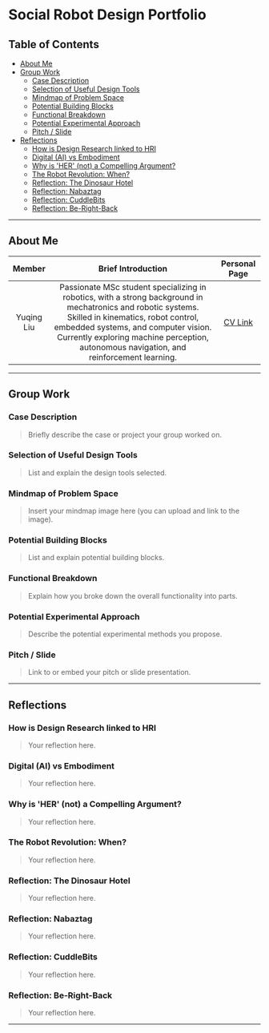 # Social Robot Design Portfolio

## Table of Contents
- [About Me](#about-me)
- [Group Work](#group-work)
  - [Case Description](#case-description)
  - [Selection of Useful Design Tools](#selection-of-useful-design-tools)
  - [Mindmap of Problem Space](#mindmap-of-problem-space)
  - [Potential Building Blocks](#potential-building-blocks)
  - [Functional Breakdown](#functional-breakdown)
  - [Potential Experimental Approach](#potential-experimental-approach)
  - [Pitch / Slide](#pitch--slide)
- [Reflections](#reflections)
  - [How is Design Research linked to HRI](#how-is-design-research-linked-to-hri)
  - [Digital (AI) vs Embodiment](#digital-ai-vs-embodiment)
  - [Why is 'HER' (not) a Compelling Argument?](#why-is-her-not-a-compelling-argument)
  - [The Robot Revolution: When?](#the-robot-revolution-when)
  - [Reflection: The Dinosaur Hotel](#reflection-the-dinosaur-hotel)
  - [Reflection: Nabaztag](#reflection-nabaztag)
  - [Reflection: CuddleBits](#reflection-cuddlebits)
  - [Reflection: Be-Right-Back](#reflection-be-right-back)

---

## About Me
| Member | Brief Introduction | Personal Page |
| :----: | :-----------------: | :-----------: |
| Yuqing Liu | Passionate MSc student specializing in robotics, with a strong background in mechatronics and robotic systems. Skilled in kinematics, robot control, embedded systems, and computer vision. Currently exploring machine perception, autonomous navigation, and reinforcement learning.| [CV Link](link-to-your-cv) |

---

## Group Work

### Case Description
> Briefly describe the case or project your group worked on.

### Selection of Useful Design Tools
> List and explain the design tools selected.

### Mindmap of Problem Space
> Insert your mindmap image here (you can upload and link to the image).

### Potential Building Blocks
> List and explain potential building blocks.

### Functional Breakdown
> Explain how you broke down the overall functionality into parts.

### Potential Experimental Approach
> Describe the potential experimental methods you propose.

### Pitch / Slide
> Link to or embed your pitch or slide presentation.

---

## Reflections

### How is Design Research linked to HRI
> Your reflection here.

### Digital (AI) vs Embodiment
> Your reflection here.

### Why is 'HER' (not) a Compelling Argument?
> Your reflection here.

### The Robot Revolution: When?
> Your reflection here.

### Reflection: The Dinosaur Hotel
> Your reflection here.

### Reflection: Nabaztag
> Your reflection here.

### Reflection: CuddleBits
> Your reflection here.

### Reflection: Be-Right-Back
> Your reflection here.

---
